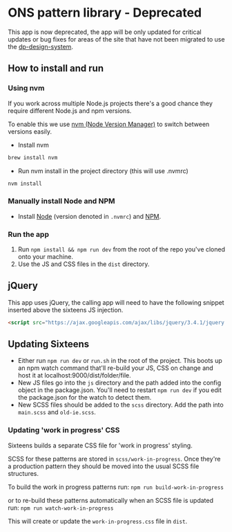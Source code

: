 # ONS pattern library - Deprecated

This app is now deprecated, the app will be only updated for critical updates or bug fixes for areas of the site that have not been migrated to use the [dp-design-system](https://github.com/ONSdigital/dp-design-system).

## How to install and run

### Using nvm

If you work across multiple Node.js projects there's a good chance they require different Node.js and npm versions.

To enable this we use [nvm (Node Version Manager)](https://github.com/creationix/nvm) to switch between versions easily.

- Install nvm

```bash
brew install nvm
```

- Run nvm install in the project directory (this will use .nvmrc)

```bash
nvm install
```

### Manually install Node and NPM

- Install [Node][node] (version denoted in `.nvmrc`) and [NPM][npm].

### Run the app

1. Run `npm install && npm run dev` from the root of the repo you've cloned onto your machine.
1. Use the JS and CSS files in the `dist` directory.

## jQuery

This app uses jQuery, the calling app will need to have the following snippet inserted above the sixteens JS injection.

```html
<script src="https://ajax.googleapis.com/ajax/libs/jquery/3.4.1/jquery.min.js"></script>
```

## Updating Sixteens

* Either run `npm run dev` or `run.sh` in the root of the project. This boots up an npm watch command that'll re-build your JS, CSS on change and host it at localhost:9000/dist/folder/file.
* New JS files go into the `js` directory and the path added into the config object in the package.json. You'll need to restart `npm run dev` if you edit the package.json for the watch to detect them.
* New SCSS files should be added to the `scss` directory. Add the path into `main.scss` and `old-ie.scss`.

### Updating 'work in progress' CSS

Sixteens builds a separate CSS file for 'work in progress' styling.

SCSS for these patterns are stored in `scss/work-in-progress`. Once they're a production pattern they should be moved into the usual SCSS file structures.

To build the work in progress patterns run:
`npm run build-work-in-progress`

or to re-build these patterns automatically when an SCSS file is updated run:
`npm run watch-work-in-progress`

This will create or update the `work-in-progress.css` file in `dist`.

[node]: <https://nodejs.org/en/>
[npm]: <https://www.npmjs.com/>

